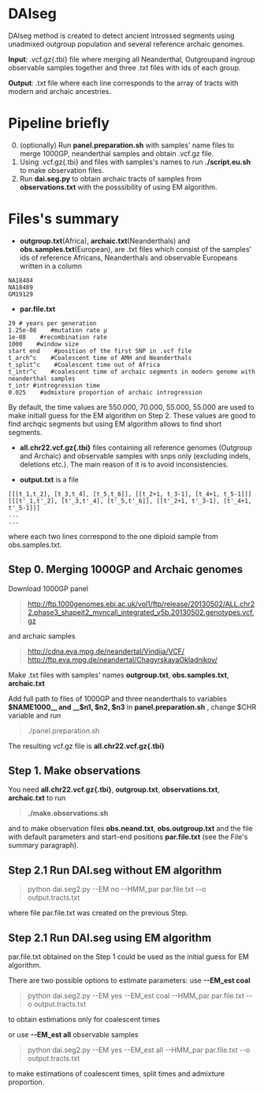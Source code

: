 
# DAIseg
DAIseg method is created to detect ancient introssed segments using unadmixed outgroup population and several reference archaic genomes. 

__Input__: .vcf.gz{.tbi} file where merging all Neanderthal, Outgroupand  ingroup observable samples together and three .txt files with ids of each group.

__Output__: .txt file where each line corresponds to the array of tracts with modern and archaic ancestries.


# Pipeline briefly
0. (optionally) Run __panel.preparation.sh__ with samples' name files to merge 1000GP, neanderthal samples and obtain .vcf.gz file.
1. Using .vcf.gz{.tbi} and files with samples's names to run __./script.eu.sh__ to make observation files.
3. Run __dai.seg.py__ to obtain archaic tracts of samples from  __observations.txt__  with the posssibility of using EM algorithm.



# Files's summary
*  __outgroup.txt__(Africa), __archaic.txt__(Neanderthals)  and __obs.samples.txt__(European), are .txt files which consist of the samples' ids of reference Africans, Neanderthals and observable Europeans written in a column
```note
NA18484
NA18489
GM19129
```


*  __par.file.txt__
```note
29 # years per generation
1.25e-08    #mutation rate μ
1e-08    #recombination rate
1000    #window size
start end    #position of the first SNP in .vcf file
t_arch^c    #Coalescent time of AMH and Neanderthals
t_split^c    #Coalescent time out of Africa 
t_intr^c    #coalescent time of archaic segments in modern genome with neanderthal samples
t_intr #introgression time 
0.025    #admixture proportion of archaic introgression
```

By default, the  time values are  550.000, 70.000, 55.000, 55.000 are used to make  initiall guess for the EM algorithm on Step 2. These values are good to find archqic segments but using EM algorithm allows to find short segments.


*  __all.chr22.vcf.gz{.tbi}__ files containing all reference genomes (Outgroup and Archaic) and observable samples with snps only (excluding indels, deletions etc.). The main reason of it is to avoid inconsistencies.
  
* __output.txt__ is a  file 
```note
[[[t_1,t_2], [t_3,t_4], [t_5,t_6]], [[t_2+1, t_3-1], [t_4+1, t_5-1]]]
[[[t'_1,t'_2], [t'_3,t'_4], [t'_5,t'_6]], [[t'_2+1, t'_3-1], [t'_4+1, t'_5-1]]]
...
...
```
where each two lines correspond to the one diploid sample from obs.samples.txt.





## Step 0. Merging 1000GP  and Archaic genomes
Download 1000GP panel 
>http://ftp.1000genomes.ebi.ac.uk/vol1/ftp/release/20130502/ALL.chr22.phase3_shapeit2_mvncall_integrated_v5b.20130502.genotypes.vcf.gz 

and  archaic samples 
>http://cdna.eva.mpg.de/neandertal/Vindija/VCF/
>http://ftp.eva.mpg.de/neandertal/ChagyrskayaOkladnikov/

Make .txt files with samples' names  __outgroup.txt__, __obs.samples.txt__, __archaic.txt__

Add full path to files  of 1000GP and three neanderthals to variables __$NAME1000__ and __$n1, $n2, $n3__ in  __panel.preparation.sh__ , change $CHR variable and run 
>./panel.preparation.sh
 
The resulting vcf.gz file is __all.chr22.vcf.gz{.tbi}__

## Step 1.  Make observations

You need  __all.chr22.vcf.gz{.tbi}__,  __outgroup.txt__, __observations.txt__, __archaic.txt__ to run  

>__./make.observations.sh__

and to make observation files __obs.neand.txt__, __obs.outgroup.txt__ and the file with default parameters and start-end positions __par.file.txt__ (see the File's summary paragraph). 





## Step 2.1 Run DAI.seg without EM algorithm
>  python dai.seg2.py  --EM no --HMM_par par.file.txt  --o output.tracts.txt

where file par.file.txt was created on the previous Step. 

## Step 2.1 Run DAI.seg using EM algorithm

par.file.txt obtained on the Step 1 could be used as the initial guess for EM algorithm.

There are two possible options to estimate parameters: 
use __--EM_est coal__
> python dai.seg2.py --EM yes --EM_est coal --HMM_par par.file.txt --o output.tracts.txt

to obtain estimations only for coalescent times 

or use   __--EM_est all__ observable samples
 
> python dai.seg2.py --EM yes --EM_est all --HMM_par par.file.txt --o output.tracts.txt

to make estimations of coalescent times, split times and admixture proportion.
